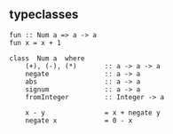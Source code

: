 ##  typeclasses

    fun :: Num a => a -> a
    fun x = x + 1

    class  Num a  where
        (+), (-), (*)       :: a -> a -> a
        negate              :: a -> a
        abs                 :: a -> a
        signum              :: a -> a
        fromInteger         :: Integer -> a

        x - y               = x + negate y
        negate x            = 0 - x
